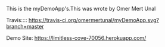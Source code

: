This is the myDemoApp's.This was wrote by Omer Mert Unal<br>

Travis::::  https://travis-ci.org/omermertunal/myDemoApp.svg?branch=master<br>

Demo Site: https://limitless-cove-70056.herokuapp.com/
